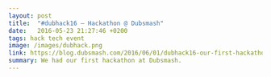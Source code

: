 ```yaml
---
layout: post
title:  "#dubhack16 – Hackathon @ Dubsmash"
date:   2016-05-23 21:27:46 +0200
tags: hack tech event
image: /images/dubhack.png
link: https://blog.dubsmash.com/2016/06/01/dubhack16-our-first-hackathon-at-dubsmash-hq/
summary: We had our first hackathon at Dubsmash.   
---
```

